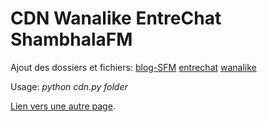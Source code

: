 # CDN Wanalike EntreChat ShambhalaFM

Ajout des dossiers et fichiers:
[blog-SFM](./blog-SFM)
[entrechat](./entrechat)
[wanalike](./wanalike)

Usage:
_python cdn.py folder_

[Lien vers une autre page](./another-page.html).


